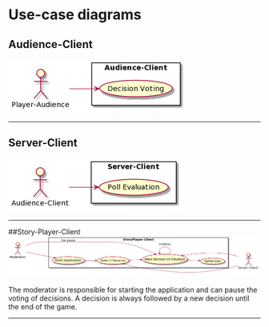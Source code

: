 # Use-case diagrams

## Audience-Client
![](Audience_Client.png)

***

## Server-Client
![](Server_Client.png)

***

##Story-Player-Client
![](StoryPlayer-Client.png)

The moderator is responsible for starting the application and can pause the voting of decisions.
A decision is always followed by a new decision until the end of the game.
***